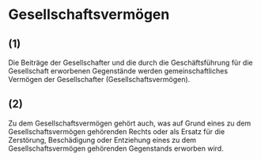 # Gesellschaftsvermögen



## (1)

 Die Beiträge der Gesellschafter und die durch die Geschäftsführung für die Gesellschaft erworbenen Gegenstände werden gemeinschaftliches Vermögen der Gesellschafter (Gesellschaftsvermögen).

## (2)

 Zu dem Gesellschaftsvermögen gehört auch, was auf Grund eines zu dem Gesellschaftsvermögen gehörenden Rechts oder als Ersatz für die Zerstörung, Beschädigung oder Entziehung eines zu dem Gesellschaftsvermögen gehörenden Gegenstands erworben wird. 

